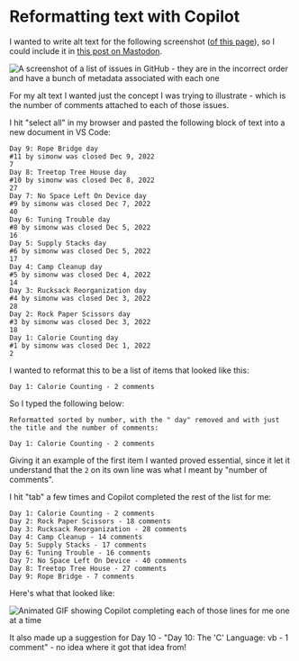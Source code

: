 # Reformatting text with Copilot

I wanted to write alt text for the following screenshot ([of this page]()), so I could include it in [this post on Mastodon](https://fedi.simonwillison.net/@simon/109484810256112309).

![A screenshot of a list of issues in GitHub - they are in the incorrect order and have a bunch of metadata associated with each one](https://user-images.githubusercontent.com/9599/206784590-fa7b7741-ff60-44fe-a43e-ce4f132b8942.png)

For my alt text I wanted just the concept I was trying to illustrate - which is the number of comments attached to each of those issues.

I hit "select all" in my browser and pasted the following block of text into a new document in VS Code:

```
Day 9: Rope Bridge day
#11 by simonw was closed Dec 9, 2022
7
Day 8: Treetop Tree House day
#10 by simonw was closed Dec 8, 2022
27
Day 7: No Space Left On Device day
#9 by simonw was closed Dec 7, 2022
40
Day 6: Tuning Trouble day
#8 by simonw was closed Dec 5, 2022
16
Day 5: Supply Stacks day
#6 by simonw was closed Dec 5, 2022
17
Day 4: Camp Cleanup day
#5 by simonw was closed Dec 4, 2022
14
Day 3: Rucksack Reorganization day
#4 by simonw was closed Dec 3, 2022
28
Day 2: Rock Paper Scissors day
#3 by simonw was closed Dec 3, 2022
18
Day 1: Calorie Counting day
#1 by simonw was closed Dec 1, 2022
2
```
I wanted to reformat this to be a list of items that looked like this:

    Day 1: Calorie Counting - 2 comments

So I typed the following below:

```
Reformatted sorted by number, with the " day" removed and with just the title and the number of comments:

Day 1: Calorie Counting - 2 comments
```
Giving it an example of the first item I wanted proved essential, since it let it understand that the `2` on its own line was what I meant by "number of comments".

I hit "tab" a few times and Copilot completed the rest of the list for me:

```
Day 1: Calorie Counting - 2 comments
Day 2: Rock Paper Scissors - 18 comments
Day 3: Rucksack Reorganization - 28 comments
Day 4: Camp Cleanup - 14 comments
Day 5: Supply Stacks - 17 comments
Day 6: Tuning Trouble - 16 comments
Day 7: No Space Left On Device - 40 comments
Day 8: Treetop Tree House - 27 comments
Day 9: Rope Bridge - 7 comments
```

Here's what that looked like:

![Animated GIF showing Copilot completing each of those lines for me one at a time](https://user-images.githubusercontent.com/9599/206785272-39cd55c9-68d7-4967-a363-0281a3da70a9.gif)

It also made up a suggestion for Day 10 - "Day 10: The 'C' Language: vb - 1 comment" - no idea where it got that idea from!

